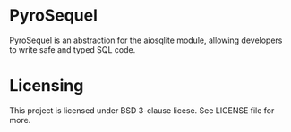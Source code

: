 # PyroSequel
PyroSequel is an abstraction for the aiosqlite module, allowing developers to write safe and typed SQL code.

# Licensing
This project is licensed under BSD 3-clause licese. See LICENSE file for more.